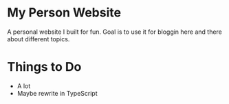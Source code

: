 # My Person Website
A personal website I built for fun. Goal is to use it for bloggin here and there about different topics. 

# Things to Do
- A lot
- Maybe rewrite in TypeScript
